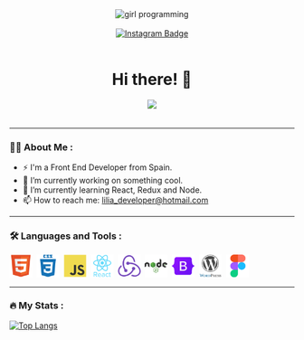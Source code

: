 <div id="header" align="center">
  <img src="https://media0.giphy.com/media/v1.Y2lkPTc5MGI3NjExbjY0d2Q3ajM4NXBsYzduZXJvYnlkdXRteGM4YXl3NjFwenNnMGZnaSZlcD12MV9pbnRlcm5hbF9naWZfYnlfaWQmY3Q9cw/QuDgW7dXQfCZiWVXD4/giphy.gif" alt="girl programming" width="200"/>
</div>
<br>
<div id="badges" align="center">
  <a href="https://www.instagram.com/lily.sirg/">
      <img src="https://img.shields.io/badge/Instagram-fc0fc0?logo=instagram&logoColor=white&style=for-the-badge" alt="Instagram Badge"/>  
  </a>  
</div>
<div id="badges" align="center"> 
  <img src="https://komarev.com/ghpvc/?username=Lilia-Sirgalina&style=flat-square&color=03ac13" alt=""/>    
</div>
<div align="center">
    <h1>Hi there! 👋</h1> 
</div>
<div align="center">
  <img src="https://media1.giphy.com/media/v1.Y2lkPTc5MGI3NjExNTlseHh6d2Q4dmJzMWY0Nm16cnVrbmhucXlxNWhjNGVlYmczOGZkYiZlcD12MV9pbnRlcm5hbF9naWZfYnlfaWQmY3Q9Zw/FcqKy4Kj7XOK0hCW4g/giphy.gif" width="500" />
</div>
<br>

---

### :woman_technologist: About Me :
- ⚡ I'm a Front End Developer from Spain.
- 🔭 I’m currently working on something cool.
- 🌱 I’m currently learning React, Redux and Node.
- 📫 How to reach me: lilia_developer@hotmail.com

---

### :hammer_and_wrench: Languages and Tools :
<div>
  <img src="https://github.com/devicons/devicon/blob/master/icons/html5/html5-original.svg" title="HTML5" alt="HTML" width="40" height="40"/>&nbsp;
  <img src="https://github.com/devicons/devicon/blob/master/icons/css3/css3-plain-wordmark.svg"  title="CSS3" alt="CSS" width="40" height="40"/>&nbsp;
  <img src="https://github.com/devicons/devicon/blob/master/icons/javascript/javascript-original.svg" title="JavaScript" alt="JavaScript" width="40" height="40"/>&nbsp;
  <img src="https://github.com/devicons/devicon/blob/master/icons/react/react-original-wordmark.svg" title="React" alt="React" width="40" height="40"/>&nbsp;  
  <img src="https://github.com/devicons/devicon/blob/master/icons/redux/redux-original.svg" title="Redux" alt="Redux " width="40" height="40"/>&nbsp;  
  <img src="https://github.com/devicons/devicon/blob/master/icons/nodejs/nodejs-original-wordmark.svg" title="NodeJS" alt="NodeJS" width="40" height="40"/>&nbsp;
  <img src="https://github.com/devicons/devicon/blob/master/icons/bootstrap/bootstrap-original.svg" title="Bootstrap" alt="Bootstrap" width="40" height="40"/>&nbsp;
  <img src="https://github.com/devicons/devicon/blob/master/icons/wordpress/wordpress-original.svg" title="WordPress" alt="WordPress" width="40" height="40"/>&nbsp;
  <img src="https://github.com/devicons/devicon/blob/master/icons/figma/figma-original.svg" title="Figma" alt="Figma" width="40" height="40"/>&nbsp;  
</div>

---

### :fire: My Stats :
[![Top Langs](https://github-readme-stats.vercel.app/api/top-langs/?username=Lilia-Sirgalina&layout=compact&theme=vision-friendly-dark)](https://github.com/anuraghazra/github-readme-stats)
